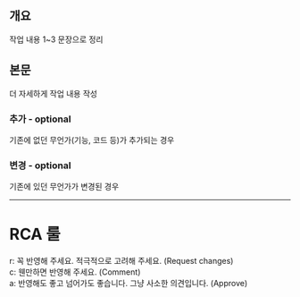 ## 개요

작업 내용 1~3 문장으로 정리

## 본문

더 자세하게 작업 내용 작성

### 추가 - optional

기존에 없던 무언가(기능, 코드 등)가 추가되는 경우

### 변경 - optional

기존에 있던 무언가가 변경된 경우

---

# RCA 룰

r: 꼭 반영해 주세요. 적극적으로 고려해 주세요. (Request changes)  
c: 웬만하면 반영해 주세요. (Comment)  
a: 반영해도 좋고 넘어가도 좋습니다. 그냥 사소한 의견입니다. (Approve)
